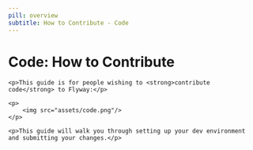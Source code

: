 ```yaml
---
pill: overview
subtitle: How to Contribute - Code
---
```

<div id="codeHowToContribute">
    <h1>Code: How to Contribute</h1>

    <p>This guide is for people wishing to <strong>contribute code</strong> to Flyway:</p>

    <p>
        <img src="assets/code.png"/>
    </p>

    <p>This guide will walk you through setting up your dev environment and submitting your changes.</p>
</div>
